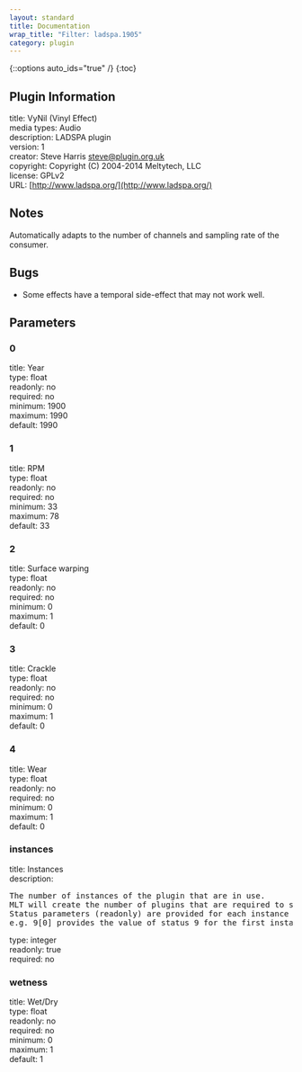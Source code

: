 ```yaml
---
layout: standard
title: Documentation
wrap_title: "Filter: ladspa.1905"
category: plugin
---
```

{::options auto_ids="true" /}
{:toc}

## Plugin Information

title: VyNil (Vinyl Effect)  
media types:
Audio  
description: LADSPA plugin  
version: 1  
creator: Steve Harris <steve@plugin.org.uk>  
copyright: Copyright (C) 2004-2014 Meltytech, LLC  
license: GPLv2  
URL: [http://www.ladspa.org/](http://www.ladspa.org/)  

## Notes

Automatically adapts to the number of channels and sampling rate of the consumer.
## Bugs

* Some effects have a temporal side-effect that may not work well.

## Parameters

### 0

title: Year    
type: float  
readonly: no  
required: no  
minimum: 1900  
maximum: 1990  
default: 1990  

### 1

title: RPM    
type: float  
readonly: no  
required: no  
minimum: 33  
maximum: 78  
default: 33  

### 2

title: Surface warping    
type: float  
readonly: no  
required: no  
minimum: 0  
maximum: 1  
default: 0  

### 3

title: Crackle    
type: float  
readonly: no  
required: no  
minimum: 0  
maximum: 1  
default: 0  

### 4

title: Wear    
type: float  
readonly: no  
required: no  
minimum: 0  
maximum: 1  
default: 0  

### instances

title: Instances    
description:
<pre>
The number of instances of the plugin that are in use.
MLT will create the number of plugins that are required to support the number of audio channels.
Status parameters (readonly) are provided for each instance and are accessed by specifying the instance number after the identifier (starting at zero).
e.g. 9[0] provides the value of status 9 for the first instance.
</pre>
type: integer  
readonly: true  
required: no  

### wetness

title: Wet/Dry    
type: float  
readonly: no  
required: no  
minimum: 0  
maximum: 1  
default: 1  

